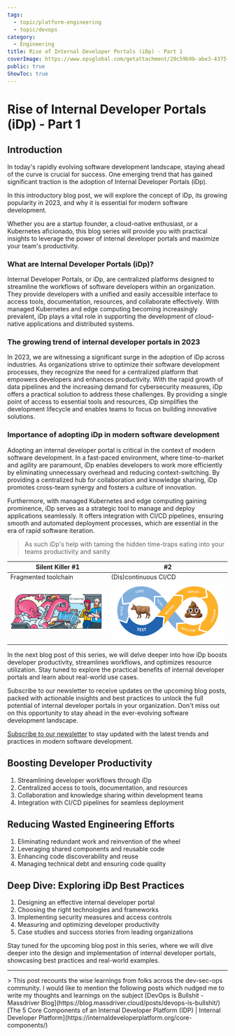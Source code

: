 ```yaml
---
tags:
  - topic/platform-engineering
  - topic/devops
category:
  - Engineering
title: Rise of Internal Developer Portals (iDp) - Part 1
coverImage: https://www.epsglobal.com/getattachment/20c59b9b-abe3-4375-8210-366f6d8e9a7a/Containers,-Docker-and-Kubernetes-A-beginner-s-guide-Part-2.jpg?maxsidesize=780&width=780
public: true
ShowToc: true
---
```

# Rise of Internal Developer Portals (iDp) - Part 1

## Introduction

In today's rapidly evolving software development landscape, staying ahead of the curve is crucial for success. One emerging trend that has gained significant traction is the adoption of Internal Developer Portals (iDp). 

In this introductory blog post, we will explore the concept of iDp, its growing popularity in 2023, and why it is essential for modern software development. 

Whether you are a startup founder, a cloud-native enthusiast, or a Kubernetes aficionado, this blog series will provide you with practical insights to leverage the power of internal developer portals and maximize your team's productivity.


    
### What are Internal Developer Portals (iDp)?

Internal Developer Portals, or iDp, are centralized platforms designed to streamline the workflows of software developers within an organization. They provide developers with a unified and easily accessible interface to access tools, documentation, resources, and collaborate effectively. With managed Kubernetes and edge computing becoming increasingly prevalent, iDp plays a vital role in supporting the development of cloud-native applications and distributed systems.


### The growing trend of internal developer portals in 2023

In 2023, we are witnessing a significant surge in the adoption of iDp across industries. As organizations strive to optimize their software development processes, they recognize the need for a centralized platform that empowers developers and enhances productivity. With the rapid growth of data pipelines and the increasing demand for cybersecurity measures, iDp offers a practical solution to address these challenges. By providing a single point of access to essential tools and resources, iDp simplifies the development lifecycle and enables teams to focus on building innovative solutions.



### Importance of adopting iDp in modern software development

Adopting an internal developer portal is critical in the context of modern software development. In a fast-paced environment, where time-to-market and agility are paramount, iDp enables developers to work more efficiently by eliminating unnecessary overhead and reducing context-switching. By providing a centralized hub for collaboration and knowledge sharing, iDp promotes cross-team synergy and fosters a culture of innovation.


Furthermore, with managed Kubernetes and edge computing gaining prominence, iDp serves as a strategic tool to manage and deploy applications seamlessly. It offers integration with CI/CD pipelines, ensuring smooth and automated deployment processes, which are essential in the era of rapid software iteration.


> As such iDp's help with taming the  hidden time-traps eating into your teams productivity and sanity

| Silent Killer \#1  	|  #2  	|
|---	|---	|
| Fragmented toolchain  	|  (Dis)continuous CI/CD 	|  Fragmented   	|
|![Juggling between tools all day\|500](/Assets/media/Images/Rise%20of%20Internal%20Developer%20Portals%20(iDp)%20-%20Part%201/Rise%20of%20Internal%20Developer%20Portals%20(iDp)%20-%20Part%201-image-20230718235101592.png)  	| ![CI/CD in cynical reality\|500](/Assets/media/Images/Rise%20of%20Internal%20Developer%20Portals%20(iDp)%20-%20Part%201/Rise%20of%20Internal%20Developer%20Portals%20(iDp)%20-%20Part%201-image-20230718234232524.png)  	|
|   	|   	|   	|   	|   	|



In the next blog post of this series, we will delve deeper into how iDp boosts developer productivity, streamlines workflows, and optimizes resource utilization. Stay tuned to explore the practical benefits of internal developer portals and learn about real-world use cases.


Subscribe to our newsletter to receive updates on the upcoming blog posts, packed with actionable insights and best practices to unlock the full potential of internal developer portals in your organization. Don't miss out on this opportunity to stay ahead in the ever-evolving software development landscape.

[Subscribe to our newsletter](https://chat.openai.com/newsletter_subscription_link) to stay updated with the latest trends and practices in modern software development.



## Boosting Developer Productivity
    
1. Streamlining developer workflows through iDp
2. Centralized access to tools, documentation, and resources
3. Collaboration and knowledge sharing within development teams
4. Integration with CI/CD pipelines for seamless deployment

## Reducing Wasted Engineering Efforts
    
1. Eliminating redundant work and reinvention of the wheel
2. Leveraging shared components and reusable code
3. Enhancing code discoverability and reuse
4. Managing technical debt and ensuring code quality

## Deep Dive: Exploring iDp Best Practices
    
1. Designing an effective internal developer portal
2. Choosing the right technologies and frameworks
3. Implementing security measures and access controls
4. Measuring and optimizing developer productivity
5. Case studies and success stories from leading organizations

Stay tuned for the upcoming blog post in this series, where we will dive deeper into the design and implementation of internal developer portals, showcasing best practices and real-world examples.

<hr />
> This post recounts the wise learnings from folks across the dev-sec-ops community. I would like to mention the following posts which nudged me to write my thoughts and learnings on the subject 
	[DevOps is Bullshit - Massdriver Blog](https://blog.massdriver.cloud/posts/devops-is-bullshit/)
	[The 5 Core Components of an Internal Developer Platform (IDP) | Internal Developer Platform](https://internaldeveloperplatform.org/core-components/)